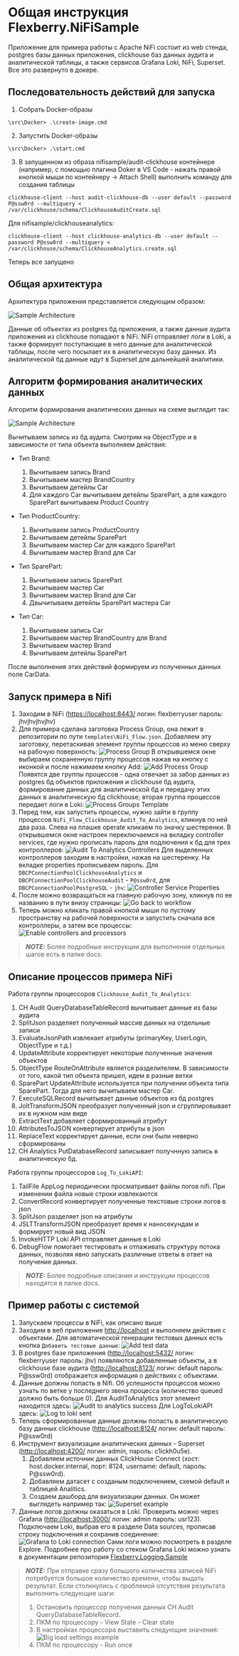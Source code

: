 # Общая инструкция Flexberry.NiFiSample

Приложение для примера работы с Apache NiFi состоит из web стенда, postgres базы данных приложения, clickhouse баз данных аудита и аналитической таблицы, а также сервисов Grafana Loki, NiFi, Superset. Все это развернуто в докере.

## Последовательность действий для запуска

1. Собрать Docker-образы

```
\src\Docker> .\create-image.cmd
```

2. Запустить Docker-образы

```
\src\Docker> .\start.cmd
```

3. В запущенном из образа nifisample/audit-clickhouse контейнере (например, с помощью плагина Doker в VS Code - нажать правой кнопкой мыши по контейнеру -> Attach Shell) выполнить команду для создания таблицы

```
clickhouse-client --host audit-clickhouse-db --user default --password P@ssw0rd --multiquery < /var/clickhouse/schema/ClickhouseAuditCreate.sql
```

Для nifisample/clickhouseanalytics:

```
clickhouse-client --host clickhouse-analytics-db --user default --password P@ssw0rd --multiquery < /var/clickhouse/schema/ClickhouseAnalytics.create.sql
```

Теперь все запущено

## Общая архитектура

Архитектура приложения представляется следующим образом:

![Sample Architecture](images/sample_architecture.png)

Данные об объектах из postgres бд приложения, а также данные аудита приложения из clickhouse попадают в NiFi. NiFi отправляет логи в Loki, а также формирует поступающие в него данные для аналитической таблицы, после чего посылает их в аналитическую базу данных. Из аналитической бд данные идут в Superset для дальнейшей аналитики.

## Алгоритм формирования аналитических данных

Алгоритм формирования аналитических данных на схеме выглядит так:

![Sample Architecture](images/sample_algorithm.png)

Вычитываем запись из бд аудита. Смотрим на ObjectType и в зависимости от типа объекта выполняем действия:

* Тип Brand:
  1. Вычитываем запись Brand
  2. Вычитываем мастер BrandCountry
  3. Вычитываем детейлы Car
  4. Для каждого Car вычитываем детейлы SparePart, а для каждого SparePart вычитываем Product Country

* Тип ProductCountry:
  1. Вычитываем запись ProductCountry
  2. Вычитываем детейлы SparePart
  3. Вычитываем мастер Car для каждого SparePart
  4. Вычитываем мастер Brand для Car

* Тип SparePart:
  1. Вычитываем запись SparePart
  2. Вычитываем мастер Car
  3. Вычитываем мастер Brand для Car
  4. Двычитываем детейлы SparePart мастера Car

* Тип Car:
  1. Вычитываем запись Car
  2. Вычитываем мастер BrandCountry для Brand
  3. Вычитываем мастер Brand
  4. Вычитываем детейлы SparePart

После выполнения этих действий формируем из полученных данных поле CarData.

## Запуск примера в Nifi

1. Заходим в NiFi (<https://localhost:8443/> логин: flexberryuser пароль: jhvjhvjhvjhv)
2. Для примера сделана заготовка Process Group, она лежит в репозитории по пути `templates\NiFi_Flow.json`. Добавляем эту заготовку, перетаскивая элемент группы процессов из меню сверху на рабочую поверхность:
   ![Process Group](images/process_group.png)
   В открывшемся окне выбираем сохраненную группу процессов нажав на кнопку с иконкой и после нажимаем кнопку Add:
   ![Add Process Group](images/add_process_group.png)
   Появятся две группы процессов - одна отвечает за забор данных из postgres бд объектов приложения и clickhouse бд аудита, формирование данных для аналитической бд и передачу этих данных в аналитическую бд clickhouse; вторая группа процессов передает логи в Loki:
   ![Process Groups Template](images/process_groups_template.png)
3. Перед тем, как запустить процессы, нужно зайти в группу процессов `NiFi_Flow_Clickhouse_Audit_To_Analytics`, кликнув по ней два раза. Слева на плашке operate кликаем по значку шестеренки. В открывшемся окне настроек переключаемся на вкладку controller services, где нужно прописать пароль для подлючения к бд для трех контроллеров:
   ![Audit To Analytics Controllers](images/audit_to_analytics_controllers.png)
   Для выделенных контроллеров заходим в настройки, нажав на шестеренку. На вкладке properties прописываем пароль. Для `DBCPConnectionPoolClickhouseAnalytics` и `DBCPConnectionPoolClickhouseAudit` - `P@ssw0rd`, для `DBCPConnectionPoolPostgreSQL` - `jhv`:
   ![Controller Service Properties](images/controller_service_properties.png)
4. После можно возвращаться на главную рабочую зону, кликнув по ее названию в пути внизу страницы:
   ![Go back to workflow](images/go_back_to_workflow.png)
5. Теперь можно кликать правой кнопкой мыши по пустому пространству на рабочей поверхности и запустить сначала все контроллеры, а затем все процессы:
   ![Enable controllers and processors](images/enable_controllers_and_processors.png)

> **_NOTE:_** Более подробные инструкции для выполнения отдельных шагов есть в папке docs.

## Описание процессов примера NiFi

Работа группы процессоров `Clickhouse_Audit_To_Analytics`:

1. CH Audit QueryDatabaseTableRecord вычитывает данные из базы аудита
2. SplitJson разделяет полученный массив данных на отдельные записи
3. EvaluateJsonPath извлекает атрибуты (primaryKey, UserLogin, ObjectType и т.д.)
4. UpdateAttribute корректирует некоторые полученные значения объектов
5. ObjectType RouteOnAttribute является разделителем. В зависимости от того, какой тип объекта пришел, идем в разные ветки
6. SparePart UpdateAttribute используется при получении объекта типа SparePart. Тогда для него вычитываем мастер Car.
7. ExecuteSQLRecord вычитывает данные объектов из бд postgres
8. JoltTransformJSON преобразует полученный json и сгруппировывает их в нужном нам виде
9. ExtractText добавляет сформированный атрибут
10. AttributesToJSON конвертирует атрибуты в json
11. ReplaceText корректирует данные, если они были неверно сформированы
12. CH Analytics PutDatabaseRecord записывает получнную запись в аналитическую бд.

Работа группы процессоров `Log_To_LokiAPI`:

1. TailFile AppLog периодически просматривает файлы логов nifi. При изменении файла новые строки извлекаются
2. ConvertRecord конвертирует полученные текстовые строки логов в json
3. SplitJson разделяет json на атрибуты
4. JSLTTransformJSON преобразует время к наносекундам и формирует новый вид JSON
5. InvokeHTTP Loki API отправляет данные в Loki
6. DebugFlow помогает тестировать и отлаживать структуру потока данных, позволяя явно запускать различные ответы в ответ на получение данных.

> **_NOTE:_** Более подробные описания и инструкции процессов находятся в папке docs.

## Пример работы с системой

1. Запускаем процессы в NiFi, как описано выше
2. Заходим в веб приложение <http://localhost> и выполняем действия с объектами. Для автоматической генерации тестовых данных есть кнопка `Добавить тестовые данные`:
   ![Add test data](images/add_test_data.png)
3. В postgres базе приложения (<http://localhost:5432/> логин: flexberryuser пароль: jhv) появляются добавленные объекты, а в clickhouse базе аудита (<http://localhost:8123/> логин: default пароль: P@ssw0rd) отображается информация о действиях с объектами.
4. Данные должны попасть в Nifi. Об успешности процессов можно узнать по ветке у последнего звена процесса (количество queued должно быть больше 0). Для AuditToAnalytics этот элемент находится здесь:
   ![Audit to analytics success](images/audit_to_analytics_success.png)
   Для LogToLokiAPI здесь:
   ![Log to loki sent](images/log_to_loki_sent.png)
5. Теперь сформированные данные должны попасть в аналитическую базу данных clickhouse (<http://localhost:8124/> логин: default пароль: P@ssw0rd)
6. Инструмент визуализации аналитических данных - Superset (<http://localhost:4200/> логин: admin, пароль: c1ickh0u5e).
   1. Добавляем источник данных ClickHouse Connect (хост: host.docker.internal, порт: 8124, username: default, пароль: P@ssw0rd).
   2. Добавляем датасет c созданым подключением, схемой default и таблицей Analitics.
   3. Создаем дашборд для визуализации данных. Он может выглядеть например так:
   ![Superset example](images/superset_example.png)
7. Данные логов должны оказаться в Loki. Проверить можно через Grafana (<http://localhost:3000/> логин: admin пароль: usr123). Подключаем Loki, выбрав его в разделе Data sources, прописав строку подключения и сохранив соединение:
   ![Grafana to Loki connection](images/grafana_to_loki_connection.png)
   Сами логи можно посмотреть в разделе Explore. Подробнее про работу со стеком Grafana Loki можно узнать в документации репозитория [Flexberry.Logging.Sample](https://github.com/Flexberry/Flexberry.Logging.Sample)

> **_NOTE:_** При отправке сразу большого количества записей NiFi потребуется большое количество времени, чтобы выдать результат. Если столкнулись с проблемой отсутствия результата выполнить следующие шаги:
> 1. Остановить процессор получения данных CH Audit QueryDatabaseTableRecord.
> 2. ПКМ по процессору - View State - Clear state
> 3. В настройках процессора выставить следующие значения:
> ![Big load settings example](images/big_load_flow_settings_example.png)
> 4. ПКМ по процессору - Run once
